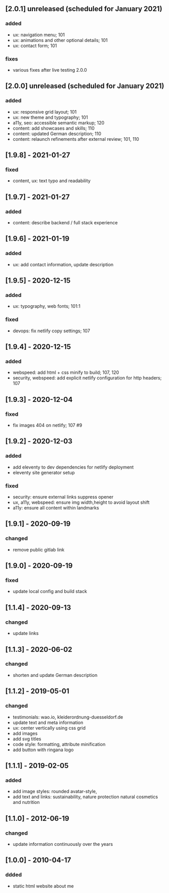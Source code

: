 ## [2.0.1] unreleased (scheduled for January 2021)
### added
- ux: navigation menu; 101
- ux: animations and other optional details; 101
- ux: contact form; 101
### fixes
- various fixes after live testing 2.0.0

## [2.0.0] unreleased (scheduled for January 2021)
### added
- ux: responsive grid layout; 101
- ux: new theme and typography; 101
- a11y, seo: accessible semantic markup; 120
- content: add showcases and skills; 110
- content: updated German description; 110
- content: relaunch refinements after external review; 101, 110

## [1.9.8] - 2021-01-27
### fixed
- content, ux: text typo and readability

## [1.9.7] - 2021-01-27
### added
- content: describe backend / full stack experience

## [1.9.6] - 2021-01-19
### added
- ux: add contact information, update description

## [1.9.5] - 2020-12-15
### added
- ux: typography, web fonts; 101:1
### fixed
- devops: fix netlify copy settings; 107

## [1.9.4] - 2020-12-15
### added
- webspeed: add html + css minify to build; 107, 120
- security, webspeed: add explicit netlify configuration for http headers; 107

## [1.9.3] - 2020-12-04
### fixed
- fix images 404 on netlify; 107 #9

## [1.9.2] - 2020-12-03
### added
- add eleventy to dev dependencies for netlify deployment
- eleventy site generator setup
### fixed
- security: ensure external links suppress opener
- ux, a11y, webspeed: ensure img width,height to avoid layout shift
- a11y: ensure all content within landmarks

## [1.9.1] - 2020-09-19
### changed
- remove public gitlab link

## [1.9.0] - 2020-09-19
### fixed
- update local config and build stack

## [1.1.4] - 2020-09-13
### changed
- update links

## [1.1.3] - 2020-06-02
### changed
- shorten and update German description

## [1.1.2] - 2019-05-01
### changed
- testimonials: wao.io, kleiderordnung-duesseldorf.de
- update text and meta information
- ux: center vertically using css grid
- add images
- add svg titles
- code style: formatting, attribute minification
- add button with ringana logo

## [1.1.1] - 2019-02-05
### added
- add image styles: rounded avatar-style,
- add text and links: sustainability, nature protection natural cosmetics and nutrition

## [1.1.0] - 2012-06-19
### changed
- update information continuously over the years

## [1.0.0] - 2010-04-17
### ddded
- static html website about me
